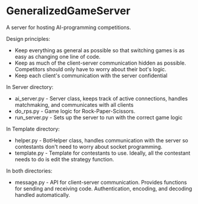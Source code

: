 # GeneralizedGameServer
A server for hosting AI-programming competitions.

Design principles:
<ul>
    <li>Keep everything as general as possible so that switching games is as easy as changing one line of code.</li>
    <li>Keep as much of the client-server communication hidden as possible. Competitors should only have to worry about their bot's logic.</li>
    <li>Keep each client's communication with the server confidential</li>
</ul>

In Server directory:
<ul>
    <li>ai_server.py - Server class, keeps track of active connections, handles matchmaking, and communicates with all clients</li>
    <li>do_rps.py - Game logic for Rock-Paper-Scissors.</li>
    <li>run_server.py - Sets up the server to run with the correct game logic</li>
</ul>

In Template directory:
<ul>
    <li>helper.py - BotHelper class, handles communication with the server so contestants don't need to worry about socket programming.</li>
    <li>template.py - Template for contestants to use. Ideally, all the contestant needs to do is edit the strategy function.</li>
</ul>

In both directories:
<ul>
    <li>message.py - API for client-server communication. Provides functions for sending and receiving code. Authentication, encoding, and decoding handled automatically.</li>
</ul>
